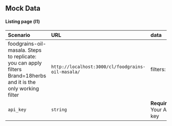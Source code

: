 ## Mock Data

#### Listing page (l1)


| Scenario | URL  |data|
| :-------- |:-------|:---|
| foodgrains-oil-masala. Steps to replicate: you can apply filters Brand=18herbs and it is the only working filter | `http://localhost:3000/cl/foodgrains-oil-masala/` | filters: B |
| `api_key` | `string` | **Required**. Your API key |


  
